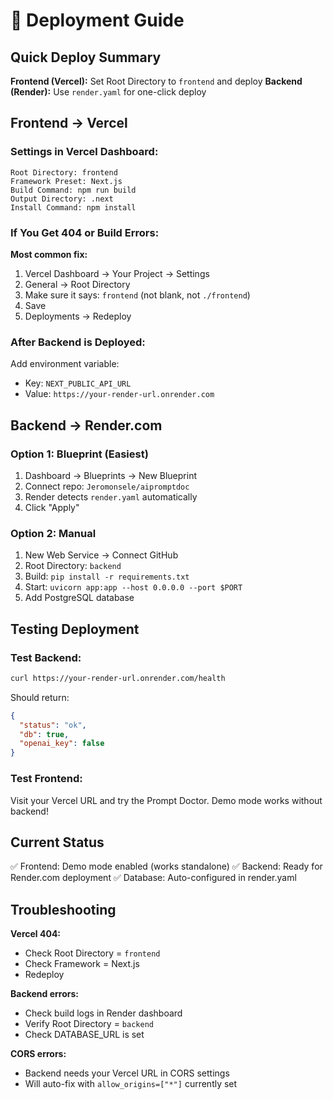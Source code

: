 # 🚀 Deployment Guide

## Quick Deploy Summary

**Frontend (Vercel):** Set Root Directory to `frontend` and deploy
**Backend (Render):** Use `render.yaml` for one-click deploy

## Frontend → Vercel

### Settings in Vercel Dashboard:

```
Root Directory: frontend
Framework Preset: Next.js
Build Command: npm run build
Output Directory: .next
Install Command: npm install
```

### If You Get 404 or Build Errors:

**Most common fix:**
1. Vercel Dashboard → Your Project → Settings
2. General → Root Directory
3. Make sure it says: `frontend` (not blank, not `./frontend`)
4. Save
5. Deployments → Redeploy

### After Backend is Deployed:

Add environment variable:
- Key: `NEXT_PUBLIC_API_URL`
- Value: `https://your-render-url.onrender.com`

## Backend → Render.com

### Option 1: Blueprint (Easiest)
1. Dashboard → Blueprints → New Blueprint
2. Connect repo: `Jeromonsele/aipromptdoc`
3. Render detects `render.yaml` automatically
4. Click "Apply"

### Option 2: Manual
1. New Web Service → Connect GitHub
2. Root Directory: `backend`
3. Build: `pip install -r requirements.txt`
4. Start: `uvicorn app:app --host 0.0.0.0 --port $PORT`
5. Add PostgreSQL database

## Testing Deployment

### Test Backend:
```bash
curl https://your-render-url.onrender.com/health
```

Should return:
```json
{
  "status": "ok",
  "db": true,
  "openai_key": false
}
```

### Test Frontend:
Visit your Vercel URL and try the Prompt Doctor.
Demo mode works without backend!

## Current Status

✅ Frontend: Demo mode enabled (works standalone)
✅ Backend: Ready for Render.com deployment
✅ Database: Auto-configured in render.yaml

## Troubleshooting

**Vercel 404:**
- Check Root Directory = `frontend`
- Check Framework = Next.js
- Redeploy

**Backend errors:**
- Check build logs in Render dashboard
- Verify Root Directory = `backend`
- Check DATABASE_URL is set

**CORS errors:**
- Backend needs your Vercel URL in CORS settings
- Will auto-fix with `allow_origins=["*"]` currently set

